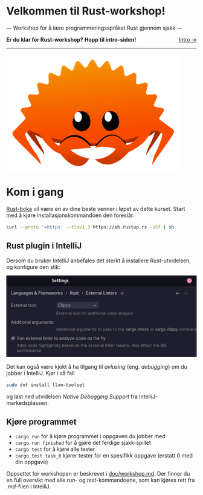 # Velkommen til Rust-workshop!
 ― Workshop for å lære programmeringsspråket Rust gjennom sjakk ―

<span style="justify-content: space-between; display: flex"><span>
    <strong>Er du klar for Rust-workshop? Hopp til intro-siden!</strong>
</span> <span>
    [Intro →](./doc/intro.md)
</span></span>

___

![](./images/ferris.png)

# Kom i gang
[Rust-boka](https://doc.rust-lang.org/book/) vil være en av dine beste venner i løpet av dette kurset. Start med å kjøre
installasjonskommandoen den foreslår:
```bash
curl --proto '=https' --tlsv1.3 https://sh.rustup.rs -sSf | sh
```

## Rust plugin i IntelliJ
Dersom du bruker IntelliJ anbefales det sterkt å installere Rust-utvidelsen, og konfigure den slik:

![](images/intellijconfig.png)


Det kan også være kjekt å ha tilgang til _avlusing_ (eng. *debugging*) om du jobber i IntelliJ. Kjør i så fall
```bash
sudo dnf install llvm-toolset
```
og last ned utvidelsen *Native Debugging Support* fra IntelliJ-markedsplassen.

## Kjøre programmet

* `cargo run` for å kjøre programmet i oppgaven du jobber med
* `cargo run finished` for å gjøre det ferdige sjakk-spillet
* `cargo test` for å kjøre alle tester
* `cargo test task_0` kjører tester for en spesifikk oppgave (erstatt 0 med din oppgave)

Oppsettet for workshopen er beskrevet i [doc/workshop.md](./doc/workshop.md). Der finner du en full oversikt med alle
_run_- og _test_-kommandoene, som kan kjøres rett fra _.md_-filen i IntelliJ.